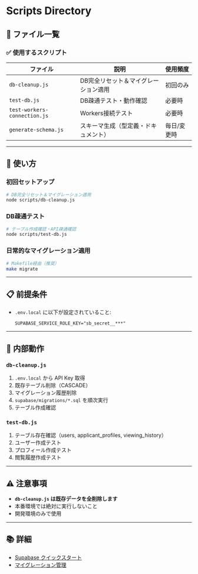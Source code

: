 # Scripts Directory

## 📂 ファイル一覧

### ✅ 使用するスクリプト

| ファイル | 説明 | 使用頻度 |
|---------|------|---------|
| `db-cleanup.js` | DB完全リセット＆マイグレーション適用 | 初回のみ |
| `test-db.js` | DB疎通テスト・動作確認 | 必要時 |
| `test-workers-connection.js` | Workers接続テスト | 必要時 |
| `generate-schema.js` | スキーマ生成（型定義・ドキュメント） | 毎日/変更時 |

---

## 🚀 使い方

### 初回セットアップ

```bash
# DB完全リセット＆マイグレーション適用
node scripts/db-cleanup.js
```

### DB疎通テスト

```bash
# テーブル作成確認・API疎通確認
node scripts/test-db.js
```

### 日常的なマイグレーション適用

```bash
# Makefile経由（推奨）
make migrate
```

---

## 📋 前提条件

- `.env.local` に以下が設定されていること:
  ```
  SUPABASE_SERVICE_ROLE_KEY="sb_secret__***"
  ```

---

## 🎯 内部動作

### `db-cleanup.js`

1. `.env.local` から API Key 取得
2. 既存テーブル削除（CASCADE）
3. マイグレーション履歴削除
4. `supabase/migrations/*.sql` を順次実行
5. テーブル作成確認

### `test-db.js`

1. テーブル存在確認（users, applicant_profiles, viewing_history）
2. ユーザー作成テスト
3. プロフィール作成テスト
4. 閲覧履歴作成テスト

---

## ⚠️ 注意事項

- **`db-cleanup.js` は既存データを全削除します**
- 本番環境では絶対に実行しないこと
- 開発環境のみで使用

---

## 📚 詳細

- [Supabase クイックスタート](../docs/setup/SUPABASE_QUICKSTART.md)
- [マイグレーション管理](../MIGRATION_GUIDE.md)
